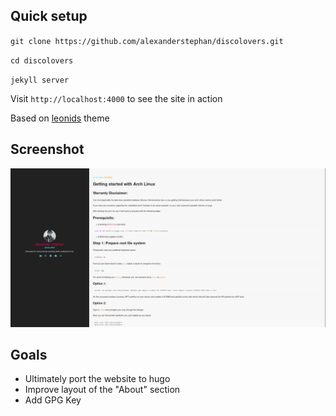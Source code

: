 ## Quick setup

`git clone https://github.com/alexanderstephan/discolovers.git`

`cd discolovers`

`jekyll server`

Visit `http://localhost:4000` to see the site in action

Based on [leonids](https://github.com/renyuanz/leonids) theme

## Screenshot

![Screenshot of my website](https://raw.githubusercontent.com/alexanderstephan/discolovers/master/discolovers.png "discolovers.de")

## Goals

- Ultimately port the website to hugo
- Improve layout of the "About" section
- Add GPG Key

